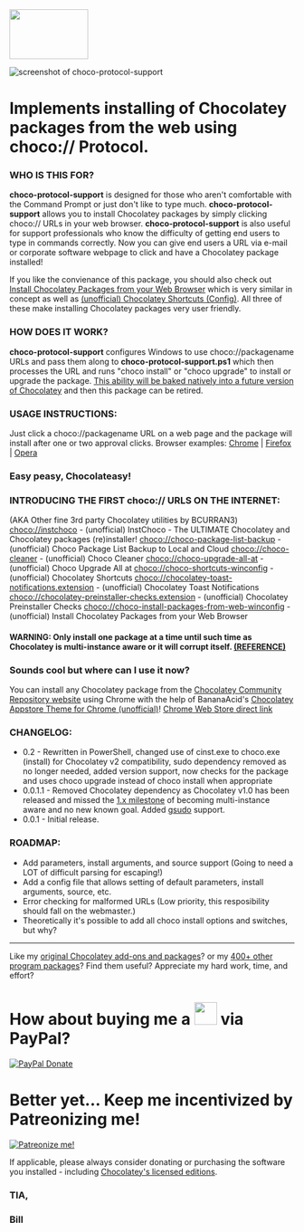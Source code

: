 <img src="https://cdn.staticaly.com/gh/bcurran3/ChocolateyPackages/master/mylogos/myunofficialChocolateylogo_icon.png" width="139" height="88">

![screenshot of choco-protocol-support](https://raw.githubusercontent.com/bcurran3/ChocolateyPackages/master/choco-protocol-support/choco-protocol-support_screenshot.png)	
	
# Implements installing of Chocolatey packages from the web using choco:// Protocol.

### WHO IS THIS FOR?
**choco-protocol-support** is designed for those who aren't comfortable with the Command Prompt or just don't like to type much. **choco-protocol-support** allows you to install Chocolatey packages by simply clicking choco:// URLs in your web browser. **choco-protocol-support** is also useful for support professionals who know the difficulty of getting end users to type in commands correctly. Now you can give end users a URL via e-mail or corporate software webpage to click and have a Chocolatey package installed!

If you like the convienance of this package, you should also check out [Install Chocolatey Packages from your Web Browser](https://chocolatey.org/packages/choco-install-packages-from-web-winconfig) which is very similar in concept as well as [(unofficial) Chocolatey Shortcuts (Config)](https://chocolatey.org/packages/choco-shortcuts-winconfig). All three of these make installing Chocolatey packages very user friendly.

### HOW DOES IT WORK?
**choco-protocol-support** configures Windows to use choco://packagename URLs and pass them along to **choco-protocol-support.ps1** which then processes the URL and runs "choco install" or "choco upgrade" to install or upgrade the package. [This ability will be baked natively into a future version of Chocolatey](https://github.com/chocolatey/choco/issues/1680) and then this package can be retired.

### USAGE INSTRUCTIONS:
Just click a choco://packagename URL on a web page and the package will install after one or two approval clicks. 
Browser examples: [Chrome](https://raw.githubusercontent.com/bcurran3/ChocolateyPackages/master/choco-protocol-support/choco-protocol-support_chrome_example.png) | [Firefox](https://raw.githubusercontent.com/bcurran3/ChocolateyPackages/master/choco-protocol-support/choco-protocol-support_firefox_example.png) | [Opera](https://raw.githubusercontent.com/bcurran3/ChocolateyPackages/master/choco-protocol-support/choco-protocol-support_opera_example.png)

### **Easy peasy, Chocolateasy!**

### INTRODUCING THE FIRST choco:// URLS ON THE INTERNET:
(AKA Other fine 3rd party Chocolatey utilities by BCURRAN3)
[choco://instchoco](choco://instchoco) - (unofficial) InstChoco - The ULTIMATE Chocolatey and Chocolatey packages (re)installer!
[choco://choco-package-list-backup](choco://choco-package-list-backup) - (unofficial) Choco Package List Backup to Local and Cloud
[choco://choco-cleaner](choco://choco-cleaner) - (unofficial) Choco Cleaner
[choco://choco-upgrade-all-at](choco://choco-upgrade-all-at) - (unofficial) Choco Upgrade All at
[choco://choco-shortcuts-winconfig](choco://choco-shortcuts-winconfig) - (unofficial) Chocolatey Shortcuts 
[choco://chocolatey-toast-notifications.extension](choco://chocolatey-toast-notifications.extension) - (unofficial) Chocolatey Toast Notifications 
[choco://chocolatey-preinstaller-checks.extension](choco://chocolatey-preinstaller-checks.extension) - (unofficial) Chocolatey Preinstaller Checks
[choco://choco-install-packages-from-web-winconfig](choco://choco-install-packages-from-web-winconfig) - (unofficial) Install Chocolatey Packages from your Web Browser 

#### WARNING: Only install one package at a time until such time as Chocolatey is multi-instance aware or it will corrupt itself. [(REFERENCE)](https://github.com/chocolatey/choco/issues/1579)

### Sounds cool but where can I use it now?
You can install any Chocolatey package from the [Chocolatey Community Repository website](https://community.chocolatey.org/packages) using Chrome with the help of BananaAcid's [Chocolatey Appstore Theme for Chrome (unofficial)](https://community.chocolatey.org/packages/chocolatey-appstore-chrome)! [Chrome Web Store direct link](https://chrome.google.com/webstore/detail/chocolatey-appstore/gkehnkphfligaeniienfamgdfocegffl)

### CHANGELOG:
* 0.2     - Rewritten in PowerShell, changed use of cinst.exe to choco.exe (install) for Chocolatey v2 compatibility, sudo dependency removed as no longer needed, added version support, now checks for the package and uses choco upgrade instead of choco install when appropriate
* 0.0.1.1 - Removed Chocolatey dependency as Chocolatey v1.0 has been released and missed the [1.x milestone](https://github.com/chocolatey/choco/milestone/12) of becoming multi-instance aware and no new known goal. Added [gsudo](https://community.chocolatey.org/packages/gsudo) support.
* 0.0.1   - Initial release.

### ROADMAP:
* Add parameters, install arguments, and source support (Going to need a LOT of difficult parsing for escaping!)
* Add a config file that allows setting of default parameters, install arguments, source, etc.
* Error checking for malformed URLs (Low priority, this resposibility should fall on the webmaster.)
* Theoretically it's possible to add all choco install options and switches, but why?

***

Like my [original Chocolatey add-ons and packages](https://community.chocolatey.org/packages?q=tag%3Abcurran3)? or my [400+ other program packages](https://chocolatey.org/profiles/bcurran3)? Find them useful? Appreciate my hard work, time, and effort?


<h1>How about buying me a <img src="https://cdn.rawgit.com/bcurran3/ChocolateyPackages/master/mylogos/beer.png" alt="" width="40" height="40"> via PayPal?</h1>

[![PayPal Donate](https://www.paypalobjects.com/webstatic/mktg/logo/AM_SbyPP_mc_vs_dc_ae.jpg)](https://www.paypal.me/bcurran3donations)

<h1>Better yet... Keep me incentivized by Patreonizing me!</h1>

[![Patreonize me!](https://c5.patreon.com/external/logo/downloads_wordmark_white_on_coral.png)](https://www.patreon.com/bcurran3)


If applicable, please always consider donating or purchasing the software you installed - including [Chocolatey's licensed editions](https://chocolatey.org/pricing).

<h3>TIA,</h3>

<h3>Bill</h3>